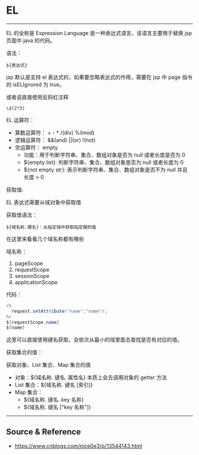# EL

---

EL 的全称是 Expression Language 是一种表达式语言，该语言主要用于替换 jsp 页面中 java 的代码。

语法：

```
${表达式}
```

jsp 默认是支持 el 表达式的，如果要忽略表达式的作用，需要在 jsp 中 page 指令的 isELIgnored 为 true。

或者说直接使用反斜杠注释
```
\$(2*3)
```

EL 运算符：

* 算数运算符： + - * /(div) %(mod)
* 逻辑运算符： &&(and) ||(or) !(not)
* 空运算符： empty
    * 功能：用于判断字符串、集合、数组对象是否为 null 或者长度是否为 0
    * ${empty list}: 判断字符串、集合、数组对象是否为 null 或者长度为 0
    * ${not empty str}: 表示判断字符串、集合、数组对象是否不为 null 并且 长度 > 0

获取值:

EL 表达式需要从域对象中获取值

获取值语法：
```
${域名称.键名}：从指定域中获取指定键的值
```

在这里来看看几个域名称都有哪些

域名称：
1. pageScope
2. requestScope
3. sessionScope
4. applicationScope

代码：
```java
<%
  request.setAttribute("name","name");
%>
${requestScope.name}
${name}
```

这里可以直接使用键名获取，会依次从最小的域里面去查找是否有对应的值。

获取集合的值：

获取对象、List 集合、Map 集合的值

* 对象：${域名称. 键名. 属性名} 本质上会去调用对象的 getter 方法
* List 集合：${域名称. 键名 [索引]}
* Map 集合：
    * ${域名称. 键名. key 名称}
    * ${域名称. 键名 ["key 名称"]}

---

## Source & Reference

- https://www.cnblogs.com/nice0e3/p/13544143.html
